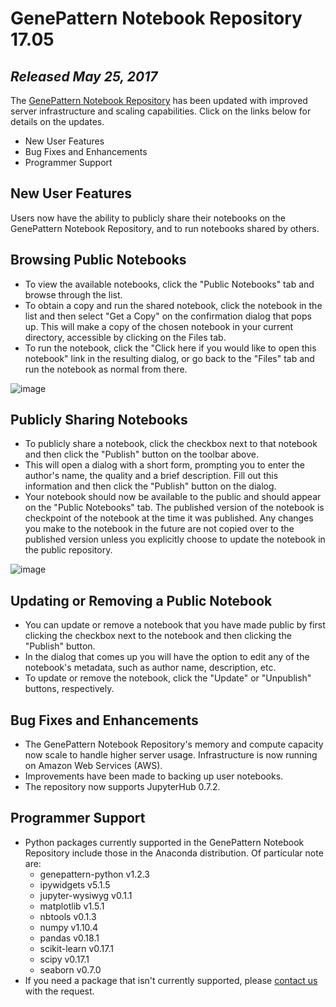 # GenePattern Notebook Repository 17.05
*Released May 25, 2017*
--- 

The [GenePattern Notebook Repository]() has been updated with improved server infrastructure and scaling capabilities. Click on the links below for details on the updates.

- New User Features
- Bug Fixes and Enhancements
- Programmer Support

## New User Features
Users now have the ability to publicly share their notebooks on the GenePattern Notebook Repository, and to run notebooks shared by others.

## Browsing Public Notebooks
- To view the available notebooks, click the "Public Notebooks" tab and browse through the list.
- To obtain a copy and run the shared notebook, click the notebook in the list and then select "Get a Copy" on the confirmation dialog that pops up. This will make a copy of the chosen notebook in your current directory, accessible by clicking on the Files tab.
- To run the notebook, click the "Click here if you would like to open this notebook" link in the resulting dialog, or go back to the "Files" tab and run the notebook as normal from there.

![image](http://genepattern.org/uploaded/content_notebook-tab.jpg)

## Publicly Sharing Notebooks
- To publicly share a notebook, click the checkbox next to that notebook and then click the "Publish" button on the toolbar above.
- This will open a dialog with a short form, prompting you to enter the author's name, the quality and a brief description. Fill out this information and then click the "Publish" button on the dialog.
- Your notebook should now be available to the public and should appear on the "Public Notebooks" tab. The published version of the notebook is checkpoint of the notebook at the time it was published. Any changes you make to the notebook in the future are not copied over to the published version unless you explicitly choose to update the notebook in the public repository.

![image](http://genepattern.org/uploaded/content_share-notebook.jpg)

## Updating or Removing a Public Notebook
- You can update or remove a notebook that you have made public by first clicking the checkbox next to the notebook and then clicking the "Publish" button.
- In the dialog that comes up you will have the option to edit any of the notebook's metadata, such as author name, description, etc.
- To update or remove the notebook, click the "Update" or "Unpublish" buttons, respectively.

## Bug Fixes and Enhancements
- The GenePattern Notebook Repository's memory and compute capacity now scale to handle higher server usage. Infrastructure is now running on Amazon Web Services (AWS).
- Improvements have been made to backing up user notebooks.
- The repository now supports JupyterHub 0.7.2.

## Programmer Support
- Python packages currently supported in the GenePattern Notebook Repository include those in the Anaconda distribution. Of particular note are: 
    - genepattern-python v1.2.3
    - ipywidgets v5.1.5
    - jupyter-wysiwyg v0.1.1
    - matplotlib v1.5.1
    - nbtools v0.1.3
    - numpy v1.10.4
    - pandas v0.18.1
    - scikit-learn v0.17.1
    - scipy v0.17.1
    - seaborn v0.7.0
- If you need a package that isn't currently supported, please [contact us](contact/) with the request.